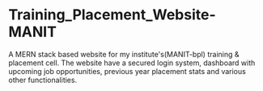 # Training_Placement_Website-MANIT
A MERN stack based website for my institute's(MANIT-bpl) training & placement cell.
The website have a secured login system, dashboard with upcoming job opportunities, previous year placement stats and various other functionalities.
